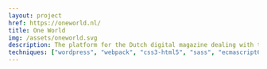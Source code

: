 ```yaml
---
layout: project
href: https://oneworld.nl/
title: One World
img: /assets/oneworld.svg
description: The platform for the Dutch digital magazine dealing with the issues of politics, sustainability and citizen awareness.
techniques: ["wordpress", "webpack", "css3-html5", "sass", "ecmascript6", "atomic"]
---
```

